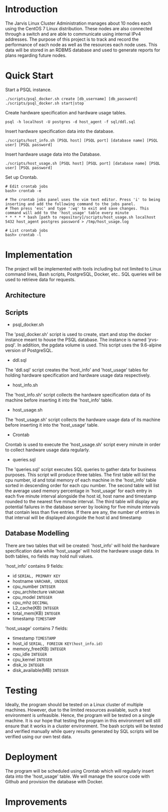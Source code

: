 # Introduction

The Jarvis Linux Cluster Administration manages about 10 nodes each using the CentOS 7 Linux distribution. These nodes are also connected through a switch and are able to communicate using internal IPv4 addresses. The purpose of this project is to track and record the performance of each node as well as the resources each node uses. This data will be stored in an RDBMS database and used to generate reports for plans regarding future nodes.

# Quick Start

Start a PSQL instance.
```
./scripts/psql_docker.sh create [db_username] [db_password]
./scripts/psql_docker.sh start|stop
```

Create hardware specification and hardware usage tables.
```
psql -h localhost -U postgres -d host_agent -f sql/ddl.sql
```

Insert hardware specification data into the database.
```
./scripts/host_info.sh [PSQL host] [PSQL port] [database name] [PSQL user] [PSQL password]
```

Insert hardware usage data into the Database.
```
./scripts/host_usage.sh [PSQL host] [PSQL port] [database name] [PSQL user] [PSQL password]
```

Set up Crontab.
```
# Edit crontab jobs
bash> crontab -e

# The crontab jobs panel uses the vim text editor. Press 'i' to being inserting and add the following command to the jobs panel.
# Then press 'esc' and type ':wq' to exit and save changes. This command will add to the 'host_usage' table every minute
* * * * * bash [path to repository]/scripts/host_usage.sh localhost 5432 host_agent postgres password > /tmp/host_usage.log

# List crontab jobs
bash> crontab -l
```

# Implementation

The project will be implemented with tools including but not limited to Linux command lines, Bash scripts, PostgreSQL, Docker, etc.. SQL queries will be used to retrieve data for requests.

## Architecture



## Scripts

* psql_docker.sh

The 'psql_docker.sh' script is used to create, start and stop the docker instance meant to house the PSQL database. The instance is named 'jrvs-psql'. In addition, the pgdata volume is used. This script uses the 9.6-alpine version of PostgreSQL.

* ddl.sql

The 'ddl.sql' script creates the 'host_info' and 'host_usage' tables for holding hardware specification and hardware usage data respectively.

* host_info.sh

The 'host_info.sh' script collects the hardware specification data of its machine before inserting it into the 'host_info' table.

* host_usage.sh

The 'host_usage.sh' script collects the hardware usage data of its machine before inserting it into the 'host_usage' table.

* Crontab

Crontab is used to execute the 'host_usage.sh' script every minute in order to collect hardware usage data regularly.

* queries.sql

The 'queries.sql' script executes SQL queries to gather data for business purposes. This script will produce three tables. The first table will list the cpu number, id and total memory of each machine in the 'host_info' table sorted in descending order for each cpu number. The second table will list the average used memory percentage in 'host_usage' for each entry in each five minute interval alongside the host id, host name and timestamp rounded to the nearest five minute interval. The third table will display any potential failures in the database server by looking for five minute intervals that contain less than five entries. If there are any, the number of entries in that interval will be displayed alongside the host id and timestamp

## Database Modelling

There are two tables that will be created: 'host_info' will hold the hardware specification data while 'host_usage' will hold the hardware usage data. In both tables, no fields may hold null values.

'host_info' contains 9 fields:
* id                  `SERIAL, PRIMARY KEY`
* hostname            `VARCHAR, UNIQUE`
* cpu_number          `INTEGER`
* cpu_architecture    `VARCHAR`
* cpu_model           `INTEGER`
* cpu_mhz             `DECIMAL`
* L2_cache(KB)        `INTEGER`
* total_mem(KB)       `INTEGER`
* timestamp           `TIMESTAMP`

'host_usage' contains 7 fields:
* timestamp             `TIMESTAMP`
* host_id               `SERIAL, FOREIGN KEY(host_info.id)`
* memory_free(KB)       `INTEGER`
* cpu_idle              `INTEGER`
* cpu_kernel            `INTEGER`
* disk_io               `INTEGER`
* disk_available(MB)    `INTEGER`

# Testing

Ideally, the program should be tested on a Linux cluster of multiple machines. However, due to the limited resources available, such a test environment is unfeasible. Hence, the program will be tested on a single machine. It is our hope that testing the program in this environment will still ensure that it works in a cluster environment. The bash scripts will be tested and verified manually while query results generated by SQL scripts will be verified using our own test data.

# Deployment

The program will be scheduled using Crontab which will regularly insert data into the 'host_usage' table. We will manage the source code with Github and provision the database with Docker.

# Improvements
